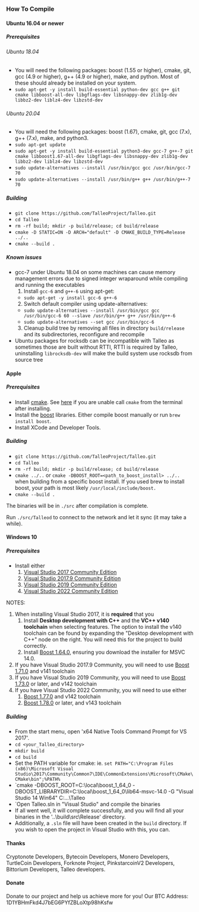 
### How To Compile

#### Ubuntu 16.04 or newer

##### Prerequisites

###### Ubuntu 18.04
- You will need the following packages: boost (1.55 or higher), cmake, git, gcc (4.9 or higher), g++ (4.9 or higher), make, and python. Most of these should already be installed on your system.
- `sudo apt-get -y install build-essential python-dev gcc g++ git cmake libboost-all-dev libgflags-dev libsnappy-dev zlib1g-dev libbz2-dev liblz4-dev libzstd-dev`

###### Ubuntu 20.04

- You will need the following packages: boost (1.67), cmake, git, gcc (7.x), g++ (7.x), make, and python3.
- `sudo apt-get update`
- `sudo apt-get -y install build-essential python3-dev gcc-7 g++-7 git cmake libboost1.67-all-dev libgflags-dev libsnappy-dev zlib1g-dev libbz2-dev liblz4-dev libzstd-dev`
- `sudo update-alternatives --install /usr/bin/gcc gcc /usr/bin/gcc-7 70`
- `sudo update-alternatives --install /usr/bin/g++ g++ /usr/bin/g++-7 70`

##### Building

- `git clone https://github.com/TalleoProject/Talleo.git`
- `cd Talleo`
- `rm -rf build; mkdir -p build/release; cd build/release`
- `cmake -D STATIC=ON -D ARCH="default" -D CMAKE_BUILD_TYPE=Release ../..`
- `cmake --build .`

##### Known issues
- gcc-7 under Ubuntu 18.04 on some machines can cause memory management errors due to signed integer wraparound while compiling and running the executables
  1. Install `gcc-6` and `g++-6` using apt-get:
    - `sudo apt-get -y install gcc-6 g++-6`
  2. Switch default compiler using update-alternatives:
    - `sudo update-alternatives --install /usr/bin/gcc gcc /usr/bin/gcc-6 60 --slave /usr/bin/g++ g++ /usr/bin/g++-6`
    - `sudo update-alternatives --set gcc /usr/bin/gcc-6`
  3. Cleanup build tree by removing all files in directory `build/release` and its subdirectories, reconfigure and recompile
- Ubuntu packages for rocksdb can be incompatible with Talleo as sometimes those are built without RTTI, RTTI is required by Talleo, uninstalling `librocksdb-dev` will make the build system use rocksdb from source tree

#### Apple

##### Prerequisites

- Install [cmake](https://cmake.org/). See [here](https://stackoverflow.com/questions/23849962/cmake-installer-for-mac-fails-to-create-usr-bin-symlinks) if you are unable call `cmake` from the terminal after installing.
- Install the [boost](http://www.boost.org/) libraries. Either compile boost manually or run `brew install boost`.
- Install XCode and Developer Tools.

##### Building

- `git clone https://github.com/TalleoProject/Talleo.git`
- `cd Talleo`
- `rm -rf build; mkdir -p build/release; cd build/release`
- `cmake ../..` or `cmake -DBOOST_ROOT=<path_to_boost_install> ../..` when building from a specific boost install. If you used brew to install boost, your path is most likely `/usr/local/include/boost.`
- `cmake --build .`

The binaries will be in `./src` after compilation is complete.

Run `./src/Talleod` to connect to the network and let it sync (it may take a while).

#### Windows 10

##### Prerequisites
- Install either
  1. [Visual Studio 2017 Community Edition](https://my.visualstudio.com/Downloads?q=Visual%20Studio%20Community%202017)
  2. [Visual Studio 2017.9 Community Edition](https://my.visualstudio.com/Downloads?q=Visual%20Studio%20Community%202017%20%28version%2015.9%29)
  3. [Visual Studio 2019 Community Edition](https://my.visualstudio.com/Downloads?q=Visual%20Studio%20Community%202019)
  4. [Visual Studio 2022 Community Edition](https://my.visualstudio.com/Downloads?q=Visual%20Studio%20Community%202022)

NOTES:
1. When installing Visual Studio 2017, it is **required** that you
    1. Install **Desktop development with C++** and the **VC++ v140 toolchain** when selecting features. The option to install the v140 toolchain can be found by expanding the "Desktop development with C++" node on the right. You will need this for the project to build correctly.
    2. Install [Boost 1.64.0](https://sourceforge.net/projects/boost/files/boost-binaries/1.64.0/), ensuring you download the installer for MSVC 14.0.
2. If you have Visual Studio 2017.9 Community, you will need to use [Boost 1.71.0](https://sourceforge.net/projects/boost/files/boost-binaries/1.71.0/) and v141 toolchain
3. If you have Visual Studio 2019 Community, you will need to use [Boost 1.73.0](https://sourceforge.net/projects/boost/files/boost-binaries/1.73.0/) or later, and v142 toolchain
4. If you have Visual Studio 2022 Community, you will need to use either
    1. [Boost 1.77.0](https://sourceforge.net/projects/boost/files/boost-binaries/1.77.0/) and v142 toolchain
    2. [Boost 1.78.0](https://sourceforge.net/projects/boost/files/boost-binaries/1.78.0/) or later, and v143 toolchain

##### Building

- From the start menu, open 'x64 Native Tools Command Prompt for VS 2017'.
- `cd <your_Talleo_directory>`
- `mkdir build`
- `cd build`
- Set the PATH variable for cmake: ie. `set PATH="C:\Program Files (x86)\Microsoft Visual Studio\2017\Community\Common7\IDE\CommonExtensions\Microsoft\CMake\CMake\bin";%PATH%`
- `cmake -DBOOST_ROOT=C:\local\boost_1_64_0 -DBOOST_LIBRARYDIR=C:\local\boost_1_64_0\lib64-msvc-14.0 -G "Visual Studio 14 Win64" C:\...\Talleo
- `Open Talleo.sln in "Visual Studio" and compile the binaries
- If all went well, it will complete successfully, and you will find all your binaries in the '..\build\src\Release' directory.
- Additionally, a `.sln` file will have been created in the `build` directory. If you wish to open the project in Visual Studio with this, you can.

#### Thanks
Cryptonote Developers, Bytecoin Developers, Monero Developers, TurtleCoin Developers, Forknote Project, PinkstarcoinV2 Developers, Bittorium Developers, Talleo developers.

#### Donate
Donate to our project and help us achieve more for you!
Our BTC Address:   1D1YBHmFkd4J7bEG6PYfZBLoXtp98hKsfw



